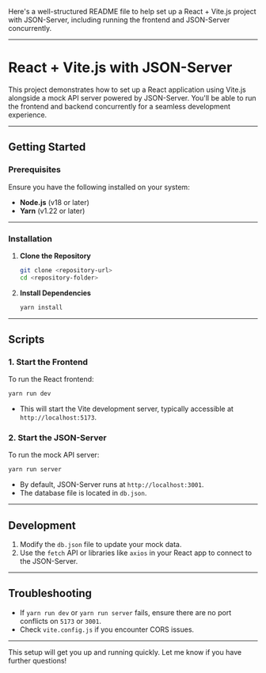 Here's a well-structured README file to help set up a React + Vite.js project with JSON-Server, including running the frontend and JSON-Server concurrently.

---

# React + Vite.js with JSON-Server

This project demonstrates how to set up a React application using Vite.js alongside a mock API server powered by JSON-Server. You'll be able to run the frontend and backend concurrently for a seamless development experience.

---

## **Getting Started**

### **Prerequisites**
Ensure you have the following installed on your system:
- **Node.js** (v18 or later)
- **Yarn** (v1.22 or later)

---

### **Installation**

1. **Clone the Repository**
   ```bash
   git clone <repository-url>
   cd <repository-folder>
   ```

2. **Install Dependencies**
   ```bash
   yarn install
   ```

---

## **Scripts**

### **1. Start the Frontend**
To run the React frontend:
```bash
yarn run dev
```
- This will start the Vite development server, typically accessible at `http://localhost:5173`.

### **2. Start the JSON-Server**
To run the mock API server:
```bash
yarn run server
```
- By default, JSON-Server runs at `http://localhost:3001`.
- The database file is located in `db.json`.

---


## **Development**

1. Modify the `db.json` file to update your mock data.
2. Use the `fetch` API or libraries like `axios` in your React app to connect to the JSON-Server.

---

## **Troubleshooting**

- If `yarn run dev` or `yarn run server` fails, ensure there are no port conflicts on `5173` or `3001`.
- Check `vite.config.js` if you encounter CORS issues.

---

This setup will get you up and running quickly. Let me know if you have further questions!